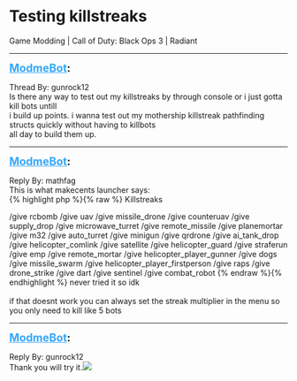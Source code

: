 # Testing killstreaks
Game Modding | Call of Duty: Black Ops 3 | Radiant

---
<strong style="font-size: 1.4em;"><span style="text-decoration: underline;text-decoration-color: #34a7f9;"><span style="color:#34a7f9;">ModmeBot</span></span>:</strong>

<p>Thread By: gunrock12<br />Is there any way to test out my killstreaks by through console or i just gotta kill bots untill<br />i build up points. i wanna test out my mothership killstreak pathfinding structs quickly without having to killbots<br />all day to build them up.</p>

---
<strong style="font-size: 1.4em;"><span style="text-decoration: underline;text-decoration-color: #34a7f9;"><span style="color:#34a7f9;">ModmeBot</span></span>:</strong>

<p>Reply By: mathfag<br />This is what makecents launcher says:<br />{% highlight php %}{% raw %}
Killstreaks

/give rcbomb
/give uav
/give missile_drone
/give counteruav
/give supply_drop
/give microwave_turret
/give remote_missile
/give planemortar
/give m32
/give auto_turret
/give minigun
/give qrdrone
/give ai_tank_drop
/give helicopter_comlink
/give satellite
/give helicopter_guard
/give straferun
/give emp
/give remote_mortar
/give helicopter_player_gunner
/give dogs
/give missile_swarm
/give helicopter_player_firstperson
/give raps
/give drone_strike
/give dart
/give sentinel
/give combat_robot
{% endraw %}{% endhighlight %}
never tried it so idk<br /> <br />if that doesnt work you can always set the streak multiplier in the menu so you only need to kill like 5 bots</p>

---
<strong style="font-size: 1.4em;"><span style="text-decoration: underline;text-decoration-color: #34a7f9;"><span style="color:#34a7f9;">ModmeBot</span></span>:</strong>

<p>Reply By: gunrock12<br />Thank you will try it.<img style="max-width: 500px;" src="/modme/emoticons/cool.png"></p>
